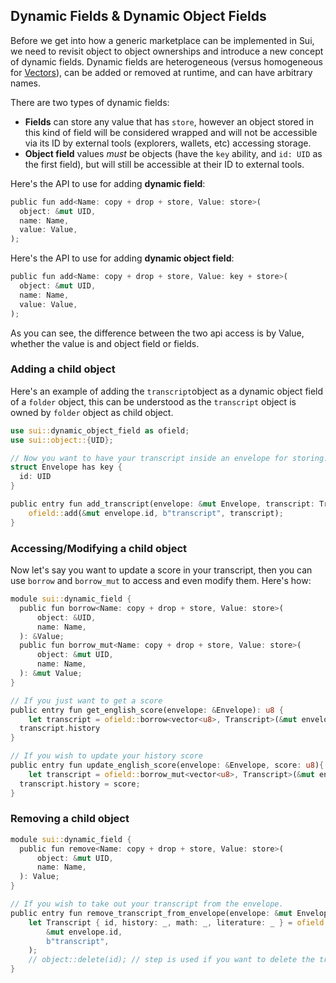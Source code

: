 ## Dynamic Fields & Dynamic Object Fields

Before we get into how a generic marketplace can be implemented in Sui, we need to revisit object to object ownerships and introduce a new concept of dynamic fields. Dynamic fields are heterogeneous (versus homogeneous for [Vectors](https://move-book.com/advanced-topics/managing-collections-with-vectors.html)), can be added or removed at runtime, and can have arbitrary names. 

There are two types of dynamic fields: 

- **Fields** can store any value that has `store`, however an object stored in this kind of field will be considered wrapped and will not be accessible via its ID by external tools (explorers, wallets, etc) accessing storage.
- **Object field** values *must* be objects (have the `key` ability, and `id: UID` as the first field), but will still be accessible at their ID to external tools.

Here's the API to use for adding **dynamic field**:

```rust
public fun add<Name: copy + drop + store, Value: store>(
  object: &mut UID,
  name: Name,
  value: Value,
);
```

Here's the API to use for adding **dynamic object field**:

```rust
public fun add<Name: copy + drop + store, Value: key + store>(
  object: &mut UID,
  name: Name,
  value: Value,
);
```

As you can see, the difference between the two api access is by Value, whether the value is and object field or fields.

### Adding a child object

Here's an example of adding the `transcript`object as a dynamic object field of a `folder` object, this can be understood as the `transcript` object is owned by `folder` object as child object.

```rust
use sui::dynamic_object_field as ofield;
use sui::object::{UID};

// Now you want to have your transcript inside an envelope for storing. Let's forst define an envelope object
struct Envelope has key {
  id: UID
}

public entry fun add_transcript(envelope: &mut Envelope, transcript: TranscriptObject) {
	ofield::add(&mut envelope.id, b"transcript", transcript);
}
```

### Accessing/Modifying a child object

Now let's say you want to update a score in your transcript, then you can use `borrow` and `borrow_mut` to access and even modify them. Here's how:

```rust
module sui::dynamic_field {
  public fun borrow<Name: copy + drop + store, Value: store>(
      object: &UID,
      name: Name,
  ): &Value;
  public fun borrow_mut<Name: copy + drop + store, Value: store>(
      object: &mut UID,
      name: Name,
  ): &mut Value;
}
```

```rust
// If you just want to get a score
public entry fun get_english_score(envelope: &Envelope): u8 {
	let transcript = ofield::borrow<vector<u8>, Transcript>(&mut envelope.id, b"transcript");
  transcript.history
}

// If you wish to update your history score
public entry fun update_english_score(envelope: &Envelope, score: u8){
	let transcript = ofield::borrow_mut<vector<u8>, Transcript>(&mut envelope.id, b"transcript");
  transcript.history = score;
}
```

### Removing a child object

```rust
module sui::dynamic_field {
  public fun remove<Name: copy + drop + store, Value: store>(
      object: &mut UID,
      name: Name,
  ): Value;
}
```

```rust
// If you wish to take out your transcript from the envelope.
public entry fun remove_transcript_from_envelope(envelope: &mut Envelope) {
    let Transcript { id, history: _, math: _, literature: _ } = ofield::remove<vector<u8>, Child>(
        &mut envelope.id,
        b"transcript",
    );
    // object::delete(id); // step is used if you want to delete the transcript instance.
}
```

